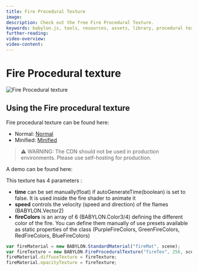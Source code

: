 ```yaml
---
title: Fire Procedural Texture
image: 
description: Check out the free Fire Procedural Texture.
keywords: babylon.js, tools, resources, assets, library, procedural texture, fire
further-reading:
video-overview:
video-content:
---
```


# Fire Procedural texture

![Fire Procedural texture](/img/extensions/proceduraltextures/firept.PNG)

## Using the Fire procedural texture

Fire procedural texture can be found here:

- Normal: [Normal](https://cdn.babylonjs.com/proceduralTexturesLibrary/babylon.fireProceduralTexture.js)
- Minified: [Minified](https://cdn.babylonjs.com/proceduralTexturesLibrary/babylon.fireProceduralTexture.min.js)

> ⚠️ WARNING: The CDN should not be used in production environments. Please use self-hosting for production.

A demo can be found here:  <Playground id="#KM3TC" title="Fire Procedural Texture" description="Fire Procedural Texture"/>

This texture has 4 parameters :
- **time** can be set manually(float) if autoGenerateTime(boolean) is set to false. It is used inside the fire shader to animate it
- **speed** controls the velocity (speed and direction) of the flames (BABYLON.Vector2)
- **fireColors** is an array of 6 (BABYLON.Color3/4) defining the different color of the fire. You can define them manually of use presets available as static properties of the class (PurpleFireColors, GreenFireColors, RedFireColors, BlueFireColors)

```javascript
var fireMaterial = new BABYLON.StandardMaterial("fireMat", scene);
var fireTexture = new BABYLON.FireProceduralTexture("fireTex", 256, scene);
fireMaterial.diffuseTexture = fireTexture;
fireMaterial.opacityTexture = fireTexture;
```
